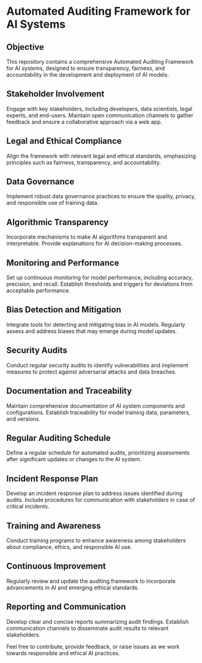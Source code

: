 # Automated Auditing Framework for AI Systems

## Objective
This repository contains a comprehensive Automated Auditing Framework for AI systems, designed to ensure transparency, fairness, and accountability in the development and deployment of AI models.

## Stakeholder Involvement
Engage with key stakeholders, including developers, data scientists, legal experts, and end-users. Maintain open communication channels to gather feedback and ensure a collaborative approach via a web app.

## Legal and Ethical Compliance
Align the framework with relevant legal and ethical standards, emphasizing principles such as fairness, transparency, and accountability.

## Data Governance
Implement robust data governance practices to ensure the quality, privacy, and responsible use of training data.

## Algorithmic Transparency
Incorporate mechanisms to make AI algorithms transparent and interpretable. Provide explanations for AI decision-making processes.

## Monitoring and Performance
Set up continuous monitoring for model performance, including accuracy, precision, and recall. Establish thresholds and triggers for deviations from acceptable performance.

## Bias Detection and Mitigation
Integrate tools for detecting and mitigating bias in AI models. Regularly assess and address biases that may emerge during model updates.

## Security Audits
Conduct regular security audits to identify vulnerabilities and implement measures to protect against adversarial attacks and data breaches.

## Documentation and Traceability
Maintain comprehensive documentation of AI system components and configurations. Establish traceability for model training data, parameters, and versions.

## Regular Auditing Schedule
Define a regular schedule for automated audits, prioritizing assessments after significant updates or changes to the AI system.

## Incident Response Plan
Develop an incident response plan to address issues identified during audits. Include procedures for communication with stakeholders in case of critical incidents.

## Training and Awareness
Conduct training programs to enhance awareness among stakeholders about compliance, ethics, and responsible AI use.

## Continuous Improvement
Regularly review and update the auditing framework to incorporate advancements in AI and emerging ethical standards.

## Reporting and Communication
Develop clear and concise reports summarizing audit findings. Establish communication channels to disseminate audit results to relevant stakeholders.

Feel free to contribute, provide feedback, or raise issues as we work towards responsible and ethical AI practices.

